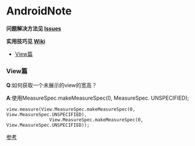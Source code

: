 # AndroidNote

**问题解决方法见 [Issues](https://github.com/nesger/AndroidNote/issues)**

**实用技巧见 [Wiki](https://github.com/nesger/AndroidNote/wiki)**


- [View篇](#view)

<h3 id="view">View篇</h3>

**Q**:如何获取一个未展示的view的宽高？

**A**:使用MeasureSpec.makeMeasureSpec(0, MeasureSpec. UNSPECIFIED);
```
view.measure(View.MeasureSpec.makeMeasureSpec(0, View.MeasureSpec.UNSPECIFIED),
                View.MeasureSpec.makeMeasureSpec(0, View.MeasureSpec.UNSPECIFIED));
```
[参考](https://stackoverflow.com/questions/15862052/get-the-measures-of-popup-window)
